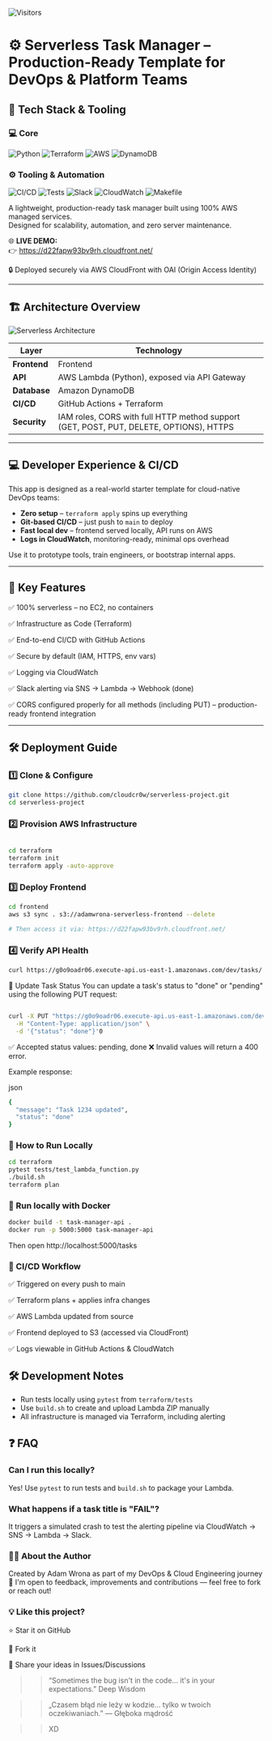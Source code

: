 ![Visitors](https://visitor-badge.laobi.icu/badge?page_id=cloudcr0w.sentiment-analyzer-devops)

# ⚙️ Serverless Task Manager – Production-Ready Template for DevOps & Platform Teams

## 🧰 Tech Stack & Tooling

### 💻 Core

![Python](https://img.shields.io/badge/Python-3.10-blue?logo=python)
![Terraform](https://img.shields.io/badge/Terraform-1.5%2B-623CE4?logo=terraform)
![AWS](https://img.shields.io/badge/AWS-Lambda-orange?logo=amazon-aws)
![DynamoDB](https://img.shields.io/badge/DB-DynamoDB-4053D6?logo=amazon-aws)

### ⚙️ Tooling & Automation

![CI/CD](https://img.shields.io/badge/GitHub_Actions-Automated-blue?logo=github-actions)
![Tests](https://img.shields.io/badge/Pytest-Covered-green?logo=pytest)
![Slack](https://img.shields.io/badge/Slack-Alerting-4A154B?logo=slack)
![CloudWatch](https://img.shields.io/badge/Observability-CloudWatch-informational?logo=amazon-aws)
![Makefile](https://img.shields.io/badge/Makefile-Supported-0277BD?logo=gnu)


A lightweight, production-ready task manager built using 100% AWS managed services.  
Designed for scalability, automation, and zero server maintenance.

🌐 **LIVE DEMO:**  
👉 https://d22fapw93bv9rh.cloudfront.net/

🔒 Deployed securely via AWS CloudFront with OAI (Origin Access Identity)

---

## 🏗 Architecture Overview

![Serverless Architecture](./serverless_task.png)

| Layer        | Technology                                                                             |
|--------------|----------------------------------------------------------------------------------------|
| **Frontend** | Frontend | HTML/CSS/JS (vanilla), hosted on Amazon S3 via CloudFront (HTTPS)           |
| **API**      | AWS Lambda (Python), exposed via API Gateway                                           |
| **Database** | Amazon DynamoDB                                                                        |
| **CI/CD**    | GitHub Actions + Terraform                                                             |
| **Security** | IAM roles, CORS with full HTTP method support (GET, POST, PUT, DELETE, OPTIONS), HTTPS |


---

## 💻 Developer Experience & CI/CD

This app is designed as a real-world starter template for cloud-native DevOps teams:

- **Zero setup** – `terraform apply` spins up everything  
- **Git-based CI/CD** – just push to `main` to deploy  
- **Fast local dev** – frontend served locally, API runs on AWS  
- **Logs in CloudWatch**, monitoring-ready, minimal ops overhead  

Use it to prototype tools, train engineers, or bootstrap internal apps.

---

## 🔑 Key Features

✅ 100% serverless – no EC2, no containers  

✅ Infrastructure as Code (Terraform)  

✅ End-to-end CI/CD with GitHub Actions  

✅ Secure by default (IAM, HTTPS, env vars)  

✅ Logging via CloudWatch  

✅ Slack alerting via SNS → Lambda → Webhook (done)

✅ CORS configured properly for all methods (including PUT) – production-ready frontend integration

---

## 🛠 Deployment Guide

### 1️⃣ Clone & Configure

```bash
git clone https://github.com/cloudcr0w/serverless-project.git
cd serverless-project
```

### 2️⃣ Provision AWS Infrastructure

```bash

cd terraform
terraform init
terraform apply -auto-approve
```

### 3️⃣ Deploy Frontend

```bash
cd frontend
aws s3 sync . s3://adamwrona-serverless-frontend --delete

# Then access it via: https://d22fapw93bv9rh.cloudfront.net/

```

### 4️⃣ Verify API Health

```bash
curl https://g0o9oadr06.execute-api.us-east-1.amazonaws.com/dev/tasks/
```

🔁 Update Task Status
You can update a task's status to "done" or "pending" using the following PUT request:

```bash

curl -X PUT "https://g0o9oadr06.execute-api.us-east-1.amazonaws.com/dev/tasks/<TASK_ID>" \
  -H "Content-Type: application/json" \
  -d '{"status": "done"}'0
```
✅ Accepted status values: pending, done
❌ Invalid values will return a 400 error.

Example response:

json

```bash
{
  "message": "Task 1234 updated",
  "status": "done"
}
```

### 🚀 How to Run Locally

```bash
cd terraform
pytest tests/test_lambda_function.py
./build.sh
terraform plan
```

### 🐳 Run locally with Docker

```bash
docker build -t task-manager-api .
docker run -p 5000:5000 task-manager-api
```

Then open http://localhost:5000/tasks


### 🔁 CI/CD Workflow

✅ Triggered on every push to main

✅ Terraform plans + applies infra changes

✅ AWS Lambda updated from source

✅ Frontend deployed to S3 (accessed via CloudFront)

✅ Logs viewable in GitHub Actions & CloudWatch

## 🛠️ Development Notes

- Run tests locally using `pytest` from `terraform/tests`
- Use `build.sh` to create and upload Lambda ZIP manually
- All infrastructure is managed via Terraform, including alerting

## ❓ FAQ

### Can I run this locally?
Yes! Use `pytest` to run tests and `build.sh` to package your Lambda.

### What happens if a task title is "FAIL"?
It triggers a simulated crash to test the alerting pipeline via CloudWatch → SNS → Lambda → Slack.


### 👨‍💻 About the Author
Created by Adam Wrona as part of my DevOps & Cloud Engineering journey 🚀
I'm open to feedback, improvements and contributions — feel free to fork or reach out!

### 💡 Like this project?

⭐ Star it on GitHub

🍴 Fork it

🧠 Share your ideas in Issues/Discussions



>> “Sometimes the bug isn't in the code... it's in your expectations.”
>> Deep Wisdom

>> „Czasem błąd nie leży w kodzie… tylko w twoich oczekiwaniach.”
>> — Głęboka mądrość

>> XD
